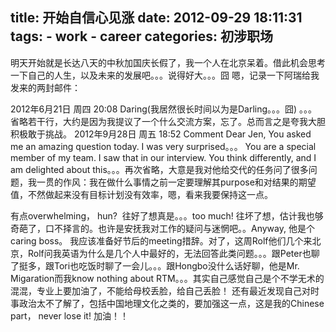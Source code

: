 title: 开始自信心见涨
date: 2012-09-29 18:11:31
tags: 
    - work
    - career
categories: 初涉职场
---

明天开始就是长达八天的中秋加国庆长假了，我一个人在北京呆着。借此机会思考一下自己的人生，以及未来的发展吧。。。说得好大。。。囧
嗯，记录一下阿瑞给我发来的两封邮件：

2012年6月21日 周四 20:08 Daring(我居然很长时间以为是Darling。。。囧)
。。。省略若干行，大约是因为我提议了一个什么交流方案，忘了。总而言之是夸我大胆积极敢于挑战。
2012年9月28日 周五 18:52 Comment
Dear Jen,
You asked me an amazing question today. I was very surprised。。。
You are a special member of my team. I saw that in our interview. You think differently, and I am delighted about this。。。再次省略，大意是我对他给交代的任务问了很多问题，我一贯的作风：我在做什么事情之前一定要理解其purpose和对结果的期望值，不然做起来没有目标计划没有效率，嗯，看来我要保持这一点。

有点overwhelming， hun?  往好了想真是。。。too much! 往坏了想，估计我也够奇葩了，口不择言的。也许是安抚我对工作的疑问与迷惘吧。。Anyway, 他是个caring boss。 我应该准备好节后的meeting措辞。对了，这周Rolf他们几个来北京，Rolf问我英语为什么是几个人中最好的，无法回答此类问题。。。跟Peter也聊了挺多，跟Tori也吃饭时聊了一会儿。。。跟Hongbo没什么话好聊，他是Mr. Migaration而我know nothing about RTM。。。其实自己感觉自己是个不学无术的混混，专业上要加油了，不能给母校丢脸，给自己丢脸！
还有最近发现自己对时事政治太不了解了，包括中国地理文化之类的，要加强这一点，这是我的Chinese part， never lose it!
加油！！

